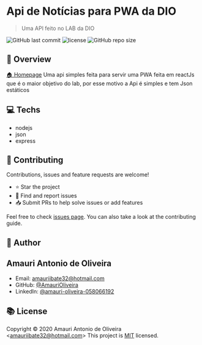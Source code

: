 # Api de Notícias para PWA da DIO

> Uma API feito no LAB da DIO

![GitHub last commit](https://img.shields.io/github/last-commit/AmauriOliveira/pwa-news-api-dio)
![license](https://img.shields.io/github/license/AmauriOliveira/pwa-news-api-dio)
![GitHub repo size](https://img.shields.io/github/repo-size/AmauriOliveira/pwa-news-api-dio)

## :telescope: Overview

  [🏠 Homepage](https://github.com/AmauriOliveira/pwa-news-api-dio)
Uma api simples feita para servir uma PWA feita em reactJs que é o maior objetivo do lab, por esse motivo a Api é simples e tem Json estáticos

## :computer: Techs
  
- nodejs
- json
- express

## :star2: Contributing

Contributions, issues and feature requests are welcome!

- ⭐️ Star the project
- 🐛 Find and report issues
- 📥 Submit PRs to help solve issues or add features

Feel free to check [issues page](https://github.com/AmauriOliveira/pwa-news-api-dio/issues). You can also take a look at the contributing guide.

## :bow: Author

## Amauri Antonio de Oliveira

* Email: amauriibate32@hotmail.com
* GitHub: [@AmauriOliveira](https://github.com/AmauriOliveira)
* LinkedIn: [@amauri-oliveira-058066192](https://linkedin.com/in/amauri-oliveira-058066192)

## :books: License

Copyright © 2020 Amauri Antonio de Oliveira &lt;amauriibate32@hotmail.com&gt;
This project is [MIT](license) licensed.